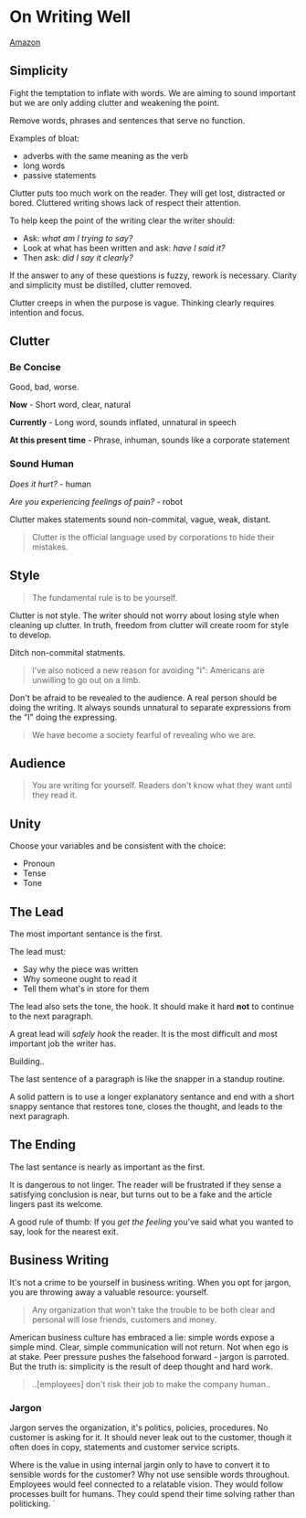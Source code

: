 # On Writing Well

[Amazon](https://www.amazon.com/Writing-Well-Classic-Guide-Nonfiction/dp/0060891548)

## Simplicity

Fight the temptation to inflate with words. We are aiming to sound important but we are only adding clutter and weakening the point.

Remove words, phrases and sentences that serve no function.

Examples of bloat:

- adverbs with the same meaning as the verb
- long words
- passive statements

Clutter puts too much work on the reader. They will get lost, distracted or bored. Cluttered writing shows lack of respect their attention.

To help keep the point of the writing clear the writer should:

- Ask: *what am I trying to say?*
- Look at what has been written and ask: *have I said it?*
- Then ask: *did I say it clearly?*

If the answer to any of these questions is fuzzy, rework is necessary. Clarity and simplicity must be distilled, clutter removed.

Clutter creeps in when the purpose is vague. Thinking clearly requires intention and focus.

## Clutter

### Be Concise

Good, bad, worse.

**Now** - Short word, clear, natural

**Currently** - Long word, sounds inflated, unnatural in speech

**At this present time** - Phrase, inhuman, sounds like a corporate statement

### Sound Human

*Does it hurt?* - human

*Are you experiencing feelings of pain?* - robot

Clutter makes statements sound non-commital, vague, weak, distant.

> Clutter is the official language used by corporations to hide their mistakes.

## Style

> The fundamental rule is to be yourself.

Clutter is not style. The writer should not worry about losing style when cleaning up clutter. In truth, freedom from clutter will create room for style to develop.

Ditch non-commital statments.

> I've also noticed a new reason for avoiding "I": Americans are unwilling to go out on a limb.

Don't be afraid to be revealed to the audience. A real person should be doing the writing. It always sounds unnatural to separate expressions from the "I" doing the expressing.

> We have become a society fearful of revealing who we are.

## Audience

> You are writing for yourself. Readers don't know what they want until they read it.

## Unity

Choose your variables and be consistent with the choice:

- Pronoun
- Tense
- Tone

## The Lead

The most important sentance is the first.

The lead must:

- Say why the piece was written
- Why someone ought to read it
- Tell them what's in store for them

The lead also sets the tone, the hook. It should make it hard **not** to continue to the next paragraph.

A great lead will *safely hook* the reader. It is the most difficult and most important job the writer has.

Building..

The last sentence of a paragraph is like the snapper in a standup routine.

A solid pattern is to use a longer explanatory sentance and end with a short snappy sentance that restores tone, closes the thought, and leads to the next paragraph.

## The Ending

The last sentance is nearly as important as the first.

It is dangerous to not linger. The reader will be frustrated if they sense a satisfying conclusion is near, but turns out to be a fake and the article lingers past its welcome.

A good rule of thumb: If you *get the feeling* you've said what you wanted to say, look for the nearest exit.

## Business Writing

It's not a crime to be yourself in business writing. When you opt for jargon, you are throwing away a valuable resource: yourself.

> Any organization that won't take the trouble to be both clear and personal will lose friends, customers and money.

American business culture has embraced a lie: simple words expose a simple mind. Clear, simple communication will not return. Not when ego is at stake. Peer pressure pushes the falsehood forward - jargon is parroted. But the truth is: simplicity is the result of deep thought and hard work.

> ..[employees] don't risk their job to make the company human..

### Jargon

Jargon serves the organization, it's politics, policies, procedures. No customer is asking for it. It should never leak out to the customer, though it often does in copy, statements and customer service scripts.

Where is the value in using internal jargin only to have to convert it to sensible words for the customer? Why not use sensible words throughout. Employees would feel connected to a relatable vision. They would follow processes built for humans. They could spend their time solving rather than politicking.
`